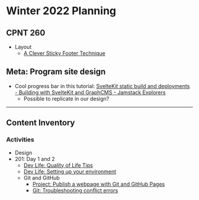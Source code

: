 # Winter 2022 Planning
## CPNT 260
- Layout
    - [A Clever Sticky Footer Technique](https://css-tricks.com/a-clever-sticky-footer-technique/)

## Meta: Program site design
- Cool progress bar in this tutorial: [SvelteKit static build and deployments - Building with SvelteKit and GraphCMS - Jamstack Explorers](https://explorers.netlify.com/learn/building-with-sveltekit-and-graphcms/sveltekit-static-build-and-deployments)
    - Possible to replicate in our design?

---

## Content Inventory
### Activities
- Design
- 201: Day 1 and 2
    - [Dev Life: Quality of Life Tips](https://gist.github.com/acidtone/4d4b28ff04c339695df59f7d075fd4b5)
    - [Dev Life: Setting up your environment](https://gist.github.com/acidtone/1dc8a60c0c3eeadab7a52f4673a168ef)
    - Git and GitHub
        - [Project: Publish a webpage with Git and GitHub Pages](https://gist.github.com/acidtone/5d45f96bc11fada75038e552f9ba1a5c)
        - [Git: Troubleshooting conflict errors](https://gist.github.com/acidtone/ffb0268f5f717df9631eb0c8b48e97e7)